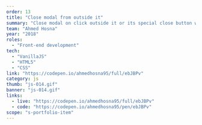 ```yaml
---
order: 13
title: "Close modal from outside it"
summary: "Close modal on click outside it or its special close button wit VanillaJS"
team: "Ahmed Hosna"
year: "2018"
roles:
  - "Front-end development"
tech:
  - "VanillaJS"
  - "HTML5"
  - "CSS"
link: "https://codepen.io/ahmedhosna95/full/ebJBPv"
category: js
thumb: "js-014.gif"
banner: "js-014.gif"
links:
  - live: "https://codepen.io/ahmedhosna95/full/ebJBPv"
  - code: "https://codepen.io/ahmedhosna95/pen/ebJBPv"
scope: "s-portfolio-item"
---
```

